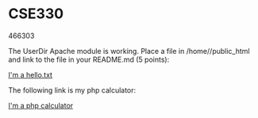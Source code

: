 # CSE330
466303

The UserDir Apache module is working. Place a file in /home/<username>/public_html and link to the file in your README.md (5 points):
  
  [I'm a hello.txt](http://ec2-3-133-92-116.us-east-2.compute.amazonaws.com/~alexteng/hello.txt)

The following link is my php calculator:

  [I'm a php calculator](http://ec2-3-16-22-100.us-east-2.compute.amazonaws.com/~alexteng/module2/module2-individual-a710323/phpcalculator.html)
